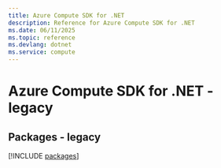 ```yaml
---
title: Azure Compute SDK for .NET
description: Reference for Azure Compute SDK for .NET
ms.date: 06/11/2025
ms.topic: reference
ms.devlang: dotnet
ms.service: compute
---
```

# Azure Compute SDK for .NET - legacy
## Packages - legacy
[!INCLUDE [packages](compute-index.md)]